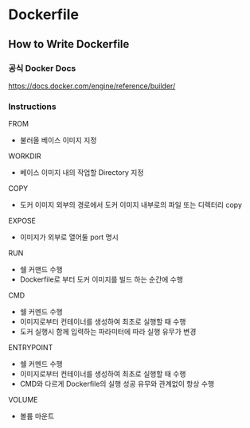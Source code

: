 # Dockerfile

## How to Write Dockerfile

### 공식 Docker Docs
https://docs.docker.com/engine/reference/builder/

### Instructions
FROM
- 불러올 베이스 이미지 지정

WORKDIR
- 베이스 이미지 내의 작업할 Directory 지정

COPY
- 도커 이미지 외부의 경로에서 도커 이미지 내부로의 파일 또는 디렉터리 copy

EXPOSE
- 이미지가 외부로 열어둘 port 명시

RUN
- 쉘 커맨드 수행
- Dockerfile로 부터 도커 이미지를 빌드 하는 순간에 수행

CMD
- 쉘 커멘드 수행
- 이미지로부터 컨테이너를 생성하여 최초로 실행할 때 수행
- 도커 실행시 함께 입력하는 파라미터에 따라 실행 유무가 변경

ENTRYPOINT
- 쉘 커멘드 수행
- 이미지로부터 컨테이너를 생성하여 최초로 실행할 때 수행
- CMD와 다르게 Dockerfile의 실행 성공 유무와 관계없이 항상 수행

VOLUME
- 볼륨 마운트
